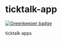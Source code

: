 # ticktalk-app

[![Greenkeeper badge](https://badges.greenkeeper.io/tjmehta/ticktalk-app.svg)](https://greenkeeper.io/)

ticktalk apps
